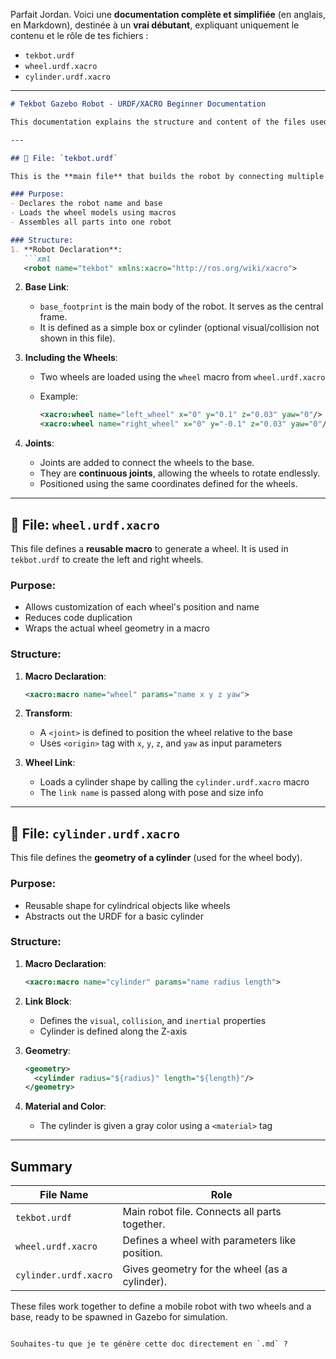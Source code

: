 Parfait Jordan. Voici une **documentation complète et simplifiée** (en anglais, en Markdown), destinée à un **vrai débutant**, expliquant uniquement le contenu et le rôle de tes fichiers :

* `tekbot.urdf`
* `wheel.urdf.xacro`
* `cylinder.urdf.xacro`

---

````markdown
# Tekbot Gazebo Robot - URDF/XACRO Beginner Documentation

This documentation explains the structure and content of the files used to define the Tekbot robot in Gazebo. The robot model is created using **URDF (Unified Robot Description Format)** and **XACRO** (XML Macros), which allows easier reuse of parts.

---

## 📁 File: `tekbot.urdf`

This is the **main file** that builds the robot by connecting multiple parts together.

### Purpose:
- Declares the robot name and base
- Loads the wheel models using macros
- Assembles all parts into one robot

### Structure:
1. **Robot Declaration**:
   ```xml
   <robot name="tekbot" xmlns:xacro="http://ros.org/wiki/xacro">
````

2. **Base Link**:

   * `base_footprint` is the main body of the robot. It serves as the central frame.
   * It is defined as a simple box or cylinder (optional visual/collision not shown in this file).

3. **Including the Wheels**:

   * Two wheels are loaded using the `wheel` macro from `wheel.urdf.xacro`
   * Example:

     ```xml
     <xacro:wheel name="left_wheel" x="0" y="0.1" z="0.03" yaw="0"/>
     <xacro:wheel name="right_wheel" x="0" y="-0.1" z="0.03" yaw="0"/>
     ```

4. **Joints**:

   * Joints are added to connect the wheels to the base.
   * They are **continuous joints**, allowing the wheels to rotate endlessly.
   * Positioned using the same coordinates defined for the wheels.

---

## 📁 File: `wheel.urdf.xacro`

This file defines a **reusable macro** to generate a wheel. It is used in `tekbot.urdf` to create the left and right wheels.

### Purpose:

* Allows customization of each wheel's position and name
* Reduces code duplication
* Wraps the actual wheel geometry in a macro

### Structure:

1. **Macro Declaration**:

   ```xml
   <xacro:macro name="wheel" params="name x y z yaw">
   ```

2. **Transform**:

   * A `<joint>` is defined to position the wheel relative to the base
   * Uses `<origin>` tag with `x`, `y`, `z`, and `yaw` as input parameters

3. **Wheel Link**:

   * Loads a cylinder shape by calling the `cylinder.urdf.xacro` macro
   * The `link name` is passed along with pose and size info

---

## 📁 File: `cylinder.urdf.xacro`

This file defines the **geometry of a cylinder** (used for the wheel body).

### Purpose:

* Reusable shape for cylindrical objects like wheels
* Abstracts out the URDF for a basic cylinder

### Structure:

1. **Macro Declaration**:

   ```xml
   <xacro:macro name="cylinder" params="name radius length">
   ```

2. **Link Block**:

   * Defines the `visual`, `collision`, and `inertial` properties
   * Cylinder is defined along the Z-axis

3. **Geometry**:

   ```xml
   <geometry>
     <cylinder radius="${radius}" length="${length}"/>
   </geometry>
   ```

4. **Material and Color**:

   * The cylinder is given a gray color using a `<material>` tag

---

## Summary

| File Name             | Role                                           |
| --------------------- | ---------------------------------------------- |
| `tekbot.urdf`         | Main robot file. Connects all parts together.  |
| `wheel.urdf.xacro`    | Defines a wheel with parameters like position. |
| `cylinder.urdf.xacro` | Gives geometry for the wheel (as a cylinder).  |

These files work together to define a mobile robot with two wheels and a base, ready to be spawned in Gazebo for simulation.

```

Souhaites-tu que je te génère cette doc directement en `.md` ?
```
